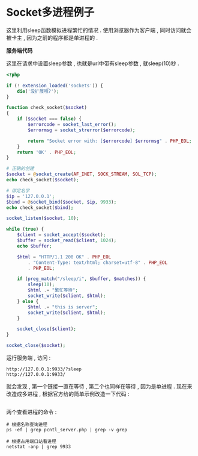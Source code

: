 # Socket多进程例子

这里利用sleep函数模拟进程繁忙的情况 . 使用浏览器作为客户端 , 同时访问就会被卡主 , 因为之前的程序都是单进程的 .

**服务端代码**

这里在请求中设置sleep参数 , 也就是url中带有sleep参数 , 就sleep\(10\)秒 .

```php
<?php

if (! extension_loaded('sockets')) {
    die('没扩展哦?');
}

function check_socket($socket)
{
    if ($socket === false) {
        $errorcode = socket_last_error();
        $errormsg = socket_strerror($errorcode);

        return "Socket error with: [$errorcode] $errormsg" . PHP_EOL;
    }
    return 'OK' . PHP_EOL;
}

# 正确的创建
$socket = @socket_create(AF_INET, SOCK_STREAM, SOL_TCP);
echo check_socket($socket);

# 绑定名字
$ip = '127.0.0.1';
$bind = @socket_bind($socket, $ip, 9933);
echo check_socket($bind);

socket_listen($socket, 10);

while (true) {
    $client = socket_accept($socket);
    $buffer = socket_read($client, 1024);
    echo $buffer;

    $html = "HTTP/1.1 200 OK" . PHP_EOL
        . "Content-Type: text/html; charset=utf-8" . PHP_EOL
        . PHP_EOL;

    if (preg_match("/sleep/i", $buffer, $matches)) {
        sleep(10);
        $html .= "繁忙等待";
        socket_write($client, $html);
    } else {
        $html .= "this is server";
        socket_write($client, $html);
    }

    socket_close($client);
}

socket_close($socket);
```

运行服务端 , 访问 : 

```
http://127.0.0.1:9933/?sleep
http://127.0.0.1:9933/
```

就会发现 , 第一个链接一直在等待 , 第二个也同样在等待 , 因为是单进程 . 现在来改造成多进程 , 根据官方给的简单示例改造一下代码 : 

```

```

两个查看进程的命令 : 

```
# 根据名称查询进程
ps -ef | grep pcntl_server.php | grep -v grep

# 根据占用端口站看进程
netstat -anp | grep 9933
```



